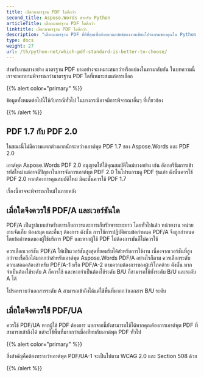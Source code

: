 ```yaml
---
title: เลือกมาตรฐาน PDF ใดดีกว่า
second_title: Aspose.Words สำหรับ Python
articleTitle: เลือกมาตรฐาน PDF ใดดีกว่า
linktitle: เลือกมาตรฐาน PDF ใดดีกว่า
description: "เลือกมาตรฐาน PDF ที่ดีที่สุดเพื่อส่งออกผลลัพธ์ของงานเขียนโปรแกรมของคุณใน Python มาตรฐาน PDF ไหนดีกว่า – PDF 1.7, PDF 2.0, PDF/A-1, PDF/A-2 หรือ PDF/UA"
type: docs
weight: 27
url: /th/python-net/which-pdf-standard-is-better-to-choose/
---
```


สำหรับงานบางอย่าง มาตรฐาน PDF บางอย่างจะเหมาะสมกว่าหรือแย่ลงในทางกลับกัน ในบทความนี้ เราจะพยายามพิจารณาว่ามาตรฐาน PDF ใดที่เหมาะสมแก่การเลือก

{{% alert color="primary" %}}

ข้อมูลทั้งหมดต่อไปนี้ใช้กับกรณีทั่วไป ในบางกรณีอาจมีการพิจารณาอื่นๆ ที่เกี่ยวข้อง

{{% /alert %}}

## PDF 1.7 กับ PDF 2.0

ในขณะนี้ไม่มีความแตกต่างมากนักระหว่างเอาต์พุต PDF 1.7 ของ Aspose.Words และ PDF 2.0

เอาต์พุต Aspose.Words PDF 2.0 อนุญาตให้ใช้คุณสมบัติใหม่บางอย่าง เช่น อัลกอริธึมการเข้ารหัสใหม่ แต่อาจมีปัญหาในการจัดการเอาต์พุต PDF 2.0 ในโปรแกรมดู PDF รุ่นเก่า ดังนั้นควรใช้ PDF 2.0 หากต้องการคุณสมบัติใหม่ มิฉะนั้นควรใช้ PDF 1.7

เรื่องนี้อาจจะพิจารณาใหม่ในภายหลัง

## เมื่อใดจึงควรใช้ PDF/A และเวอร์ชันใด

PDF/A เป็นรูปแบบสำหรับการเก็บถาวรและการเก็บรักษาระยะยาว โดยทั่วไปแล้ว หน่วยงาน หน่วยงานจัดเก็บ ห้องสมุด และอื่นๆ ต้องการ ดังนั้น การใช้การปฏิบัติตามข้อกำหนด PDF/A จึงถูกกำหนดโดยข้อกำหนดของผู้ใช้บริการ PDF และหากผู้ใช้ PDF ไม่ต้องการมันก็ไม่ควรใช้

ควรเลือกเวอร์ชัน PDF/A ให้เป็นเวอร์ชันสูงสุดที่ยอมรับได้สำหรับการใช้งาน เนื่องจากเวอร์ชันที่สูงกว่าจะเชื่อถือได้มากกว่าสำหรับเอาต์พุต Aspose.Words PDF/A อย่างไรก็ตาม ควรเลือกระดับความสอดคล้องสำหรับ PDF/A-1 หรือ PDF/A-2 ตามความต้องการของผู้บริโภคด้วย ดังนั้น หากจำเป็นต้องใช้ระดับ A ก็ควรใช้ และหากจำเป็นต้องใช้ระดับ B/U ก็สามารถใช้ทั้งระดับ B/U และระดับ A ได้

โปรดทราบว่าเอกสารระดับ A สามารถเข้าถึงได้แต่ใช้พื้นที่มากกว่าเอกสาร B/U ระดับ

## เมื่อใดจึงควรใช้ PDF/UA

ควรใช้ PDF/UA หากผู้ใช้ PDF ต้องการ นอกจากนี้ยังสามารถใช้ได้หากคุณต้องการเอาต์พุต PDF ที่สามารถเข้าถึงได้ แต่จะใช้พื้นที่มากกว่าเมื่อเทียบกับเอาต์พุต PDF ทั่วไป

{{% alert color="primary" %}}

สิ่งสำคัญคือต้องทราบว่าเอาต์พุต PDF/UA-1 จะเป็นไปตาม WCAG 2.0 และ Section 508 ด้วย

{{% /alert %}}